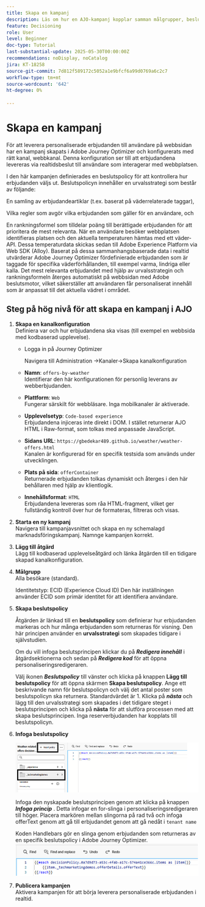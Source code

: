 ```yaml
---
title: Skapa en kampanj
description: Läs om hur en AJO-kampanj kopplar samman målgrupper, beslutspolicyer och kanaler för att leverera personaliserade erbjudanden i rätt ögonblick över olika kontaktytor.
feature: Decisioning
role: User
level: Beginner
doc-type: Tutorial
last-substantial-update: 2025-05-30T00:00:00Z
recommendations: noDisplay, noCatalog
jira: KT-18258
source-git-commit: 7d812f589172c5052a1e9bfcf6a99d0769a6c2c7
workflow-type: tm+mt
source-wordcount: '642'
ht-degree: 0%

---
```


# Skapa en kampanj

För att leverera personaliserade erbjudanden till användare på webbsidan har en kampanj skapats i Adobe Journey Optimizer och konfigurerats med rätt kanal, webbkanal. Denna konfiguration ser till att erbjudandena levereras via realtidsbeslut till användare som interagerar med webbplatsen.

I den här kampanjen definierades en beslutspolicy för att kontrollera hur erbjudanden väljs ut. Beslutspolicyn innehåller en urvalsstrategi som består av följande:

En samling av erbjudandeartiklar (t.ex. baserat på väderrelaterade taggar),

Vilka regler som avgör vilka erbjudanden som gäller för en användare, och

En rankningsformel som tilldelar poäng till berättigade erbjudanden för att prioritera de mest relevanta.
När en användare besöker webbplatsen identifieras platsen och den aktuella temperaturen hämtas med ett väder-API. Dessa temperaturdata skickas sedan till Adobe Experience Platform via Web SDK (Alloy). Baserat på dessa sammanhangsbaserade data i realtid utvärderar Adobe Journey Optimizer fördefinierade erbjudanden som är taggade för specifika väderförhållanden, till exempel varma, lindriga eller kalla. Det mest relevanta erbjudandet med hjälp av urvalsstrategin och rankningsformeln återges automatiskt på webbsidan med Adobe beslutsmotor, vilket säkerställer att användaren får personaliserat innehåll som är anpassat till det aktuella vädret i området.


## Steg på hög nivå för att skapa en kampanj i AJO

1. **Skapa en kanalkonfiguration**\
   Definiera var och hur erbjudandena ska visas (till exempel en webbsida med kodbaserad upplevelse).
   - Logga in på Journey Optimizer

     Navigera till Administration ->Kanaler->Skapa kanalkonfiguration
   - **Namn**: `offers-by-weather`\
     Identifierar den här konfigurationen för personlig leverans av webberbjudanden.

   - **Plattform**: `Web`\
     Fungerar särskilt för webbläsare. Inga mobilkanaler är aktiverade.

   - **Upplevelsetyp**: `Code-based experience`\
     Erbjudandena injiceras inte direkt i DOM. I stället returnerar AJO HTML i Raw-format, som tolkas med anpassade JavaScript.

   - **Sidans URL**: `https://gbedekar489.github.io/weather/weather-offers.html`\
     Kanalen är konfigurerad för en specifik testsida som används under utvecklingen.

   - **Plats på sida**: `offerContainer`\
     Returnerade erbjudanden tolkas dynamiskt och återges i den här behållaren med hjälp av klientlogik.

   - **Innehållsformat**: `HTML`\
     Erbjudandena levereras som råa HTML-fragment, vilket ger fullständig kontroll över hur de formateras, filtreras och visas.


2. **Starta en ny kampanj**\
   Navigera till kampanjavsnittet och skapa en ny schemalagd marknadsföringskampanj. Namnge kampanjen korrekt.

3. **Lägg till åtgärd**\
   Lägg till kodbaserad upplevelseåtgärd och länka åtgärden till en tidigare skapad kanalkonfiguration.



4. **Målgrupp**\
   Alla besökare (standard).

   Identitetstyp: ECID (Experience Cloud ID)
Den här inställningen använder ECID som primär identitet för att identifiera användare.


5. **Skapa beslutspolicy**

   Åtgärden är länkad till en **beslutspolicy** som definierar hur erbjudanden markeras och hur många erbjudanden som returneras för visning. Den här principen använder en **urvalsstrategi** som skapades tidigare i självstudien.

   Om du vill infoga beslutsprincipen klickar du på **_Redigera innehåll_** i åtgärdsektionerna och sedan på **_Redigera kod_** för att öppna personaliseringsredigeraren.

   Välj ikonen _**Beslutspolicy**_ till vänster och klicka på knappen **Lägg till beslutspolicy** för att öppna skärmen **Skapa beslutspolicy**. Ange ett beskrivande namn för beslutspolicyn och välj det antal poster som beslutspolicyn ska returnera. Standardvärdet är 1.
Klicka på **_nästa_** och lägg till den urvalsstrategi som skapades i det tidigare steget i beslutsprincipen och klicka på **nästa** för att slutföra processen med att skapa beslutsprincipen. Inga reserverbjudanden har kopplats till beslutspolicyn.



6. **Infoga beslutspolicy**

   ![personaliseringsredigerare](assets/personalization-editor.png)

   Infoga den nyskapade beslutsprincipen genom att klicka på knappen _**Infoga princip**_ . Detta infogar en for-slinga i personaliseringsredigeraren till höger.
Placera markören mellan slingorna på rad två och infoga offerText genom att gå till erbjudandet genom att gå nedåt i `tenant name`

   Koden Handlebars gör en slinga genom erbjudanden som returneras av en specifik beslutspolicy i Adobe Journey Optimizer.
   ![handle-bar](assets/handlebar-code.png)

7. **Publicera kampanjen**\
   Aktivera kampanjen för att börja leverera personaliserade erbjudanden i realtid.


